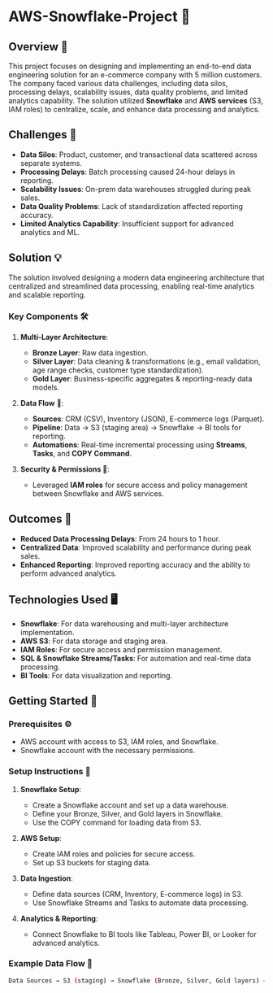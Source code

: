 # AWS-Snowflake-Project 🚀

## Overview 🌟

This project focuses on designing and implementing an end-to-end data engineering solution for an e-commerce company with 5 million customers. The company faced various data challenges, including data silos, processing delays, scalability issues, data quality problems, and limited analytics capability. The solution utilized **Snowflake** and **AWS services** (S3, IAM roles) to centralize, scale, and enhance data processing and analytics.

## Challenges 🚧

- **Data Silos**: Product, customer, and transactional data scattered across separate systems.
- **Processing Delays**: Batch processing caused 24-hour delays in reporting.
- **Scalability Issues**: On-prem data warehouses struggled during peak sales.
- **Data Quality Problems**: Lack of standardization affected reporting accuracy.
- **Limited Analytics Capability**: Insufficient support for advanced analytics and ML.

## Solution 💡

The solution involved designing a modern data engineering architecture that centralized and streamlined data processing, enabling real-time analytics and scalable reporting.

### Key Components 🛠️

1. **Multi-Layer Architecture**:
   - **Bronze Layer**: Raw data ingestion.
   - **Silver Layer**: Data cleaning & transformations (e.g., email validation, age range checks, customer type standardization).
   - **Gold Layer**: Business-specific aggregates & reporting-ready data models.

2. **Data Flow** 🔄:
   - **Sources**: CRM (CSV), Inventory (JSON), E-commerce logs (Parquet).
   - **Pipeline**: Data → S3 (staging area) → Snowflake → BI tools for reporting.
   - **Automations**: Real-time incremental processing using **Streams**, **Tasks**, and **COPY Command**.

3. **Security & Permissions 🔐**:
   - Leveraged **IAM roles** for secure access and policy management between Snowflake and AWS services.

## Outcomes 🎯

- **Reduced Data Processing Delays**: From 24 hours to 1 hour.
- **Centralized Data**: Improved scalability and performance during peak sales.
- **Enhanced Reporting**: Improved reporting accuracy and the ability to perform advanced analytics.

## Technologies Used 🖥️

- **Snowflake**: For data warehousing and multi-layer architecture implementation.
- **AWS S3**: For data storage and staging area.
- **IAM Roles**: For secure access and permission management.
- **SQL & Snowflake Streams/Tasks**: For automation and real-time data processing.
- **BI Tools**: For data visualization and reporting.

## Getting Started 🚀

### Prerequisites ⚙️

- AWS account with access to S3, IAM roles, and Snowflake.
- Snowflake account with the necessary permissions.

### Setup Instructions 📝

1. **Snowflake Setup**:
   - Create a Snowflake account and set up a data warehouse.
   - Define your Bronze, Silver, and Gold layers in Snowflake.
   - Use the COPY command for loading data from S3.

2. **AWS Setup**:
   - Create IAM roles and policies for secure access.
   - Set up S3 buckets for staging data.

3. **Data Ingestion**:
   - Define data sources (CRM, Inventory, E-commerce logs) in S3.
   - Use Snowflake Streams and Tasks to automate data processing.

4. **Analytics & Reporting**:
   - Connect Snowflake to BI tools like Tableau, Power BI, or Looker for advanced analytics.

### Example Data Flow 🔄

```bash
Data Sources → S3 (staging) → Snowflake (Bronze, Silver, Gold layers) → BI Tools
